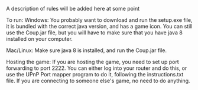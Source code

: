 A description of rules will be added here at some point




To run:
Windows:
You probably want to download and run the setup.exe file, it is bundled with the correct java version, and 
has a game icon. You can still use the Coup.jar file, but you will have to make sure that you have java 8
installed on your computer.

Mac/Linux:
Make sure java 8 is installed, and run the Coup.jar file.

Hosting the game:
If you are hosting the game, you need to set up port forwarding to port 2222. You can either log into your router and do this,
or use the UPnP Port mapper program to do it, following the instructions.txt file.
If you are connecting to someone else's game, no need to do anything.